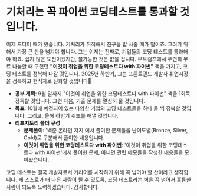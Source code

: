 # 기처리는 꼭 파이썬 코딩테스트를 통과할 것입니다.

이제 드디어 때가 왔습니다.
기처리가 취직해서 친구들 밥 사줄 때가 말이죠.
그러기 위해서 가장 큰 산을 넘겨야 합니다.
그는 이제는 진짜로, 기업들의 코딩 테스트를 통과해야 하죠.
쉽지 않은 도전이겠지만, 불가능한 것은 없을 겁니다.
부트캠프에서 우연히 무료 나눔할 때 구했던 **"이것이 취업을 위한 코딩테스트다 with 파이썬"** 책을 가지고, 코딩 테스트를 정복해 나갈 것입니다.
2025년 하반기, 그는 프론트엔드 개발자 취업시장을 정복하고 현직자로 진화할 것입니다💪

- **공부 계획**: 9월 말까지 "이것이 취업을 위한 코딩테스트다 with 파이썬" 책을 1회독 정독할 것입니다. 그런 다음, 기출 문제를 열심히 풀 것입니다.
- **목표**: 10월에 예정되어 있는 다양한 기업의 코딩 테스트들을 하나 둘 씩 정복할 것입니다. 그리고, 올해 하반기 취뽀를 해낼 것입니다.
- **리포지토리 폴더 구성**
  - **문제풀이**: '백준 온라인 저지'에서 풀이한 문제들을 난이도별(Bronze, Silver, Gold)로 구분해서 풀이한 내용입니다.
  - **이것이 취업을 위한 코딩테스트다 with 파이썬**: '이것이 취업을 위한 코딩테스트다 with 파이썬'에서 풀이한 문제, 아니면 관련 메모들을 작성한 내용들을 모아놨습니다.

코딩 테스트는 결국 개발자로서 커리어를 시작하기 위해 꼭 넘어야 할 산이라고 생각합니다. 제 스스로가 더 나은 사람이 될 수 있도록, 코딩 테스트라는 벽을 꼭 넘어서 훌륭한 사람이 되도록 노력하겠습니다. 감사합니다.
